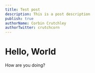 ```yaml
---
title: Test post
description: This is a post description
publish: true
authorName: Corbin Crutchley
authorTwitter: crutchcorn
---
```


# Hello, World

How are you doing?